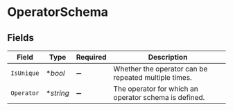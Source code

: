 # OperatorSchema


## Fields

| Field                                                 | Type                                                  | Required                                              | Description                                           |
| ----------------------------------------------------- | ----------------------------------------------------- | ----------------------------------------------------- | ----------------------------------------------------- |
| `IsUnique`                                            | **bool*                                               | :heavy_minus_sign:                                    | Whether the operator can be repeated multiple times.  |
| `Operator`                                            | **string*                                             | :heavy_minus_sign:                                    | The operator for which an operator schema is defined. |